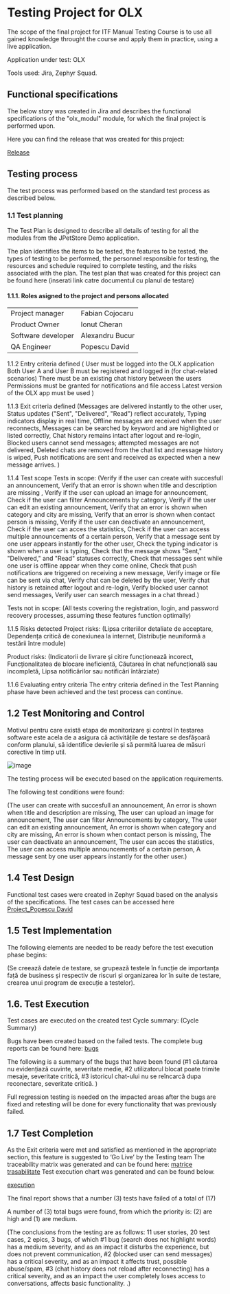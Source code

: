 # Testing Project for **OLX**
The scope of the final project for ITF Manual Testing Course is to use all gained knowledge throught the course and apply them in practice, using a live application.

Application under test: OLX

Tools used: Jira, Zephyr Squad.

## Functional specifications
The below story was created in Jira and describes the functional specifications of the "olx_modul" module, for which the final project is performed upon.

Here you can find the release that was created for this project:

[Release](https://github.com/davidgpop99/Manual_Testing_Project_For-OLX-.md/blob/main/release.png)

## Testing process
The test process was performed based on the standard test process as described below.

### 1.1 Test planning
The Test Plan is designed to describe all details of testing for all the modules from the JPetStore Demo application.

The plan identifies the items to be tested, the features to be tested, the types of testing to be performed, the personnel responsible for testing, the resources and schedule required to complete testing, and the risks associated with the plan. The test plan that was created for this project can be found here (inserati link catre documentul cu planul de testare)

#### 1.1.1. Roles asigned to the project and persons allocated

<table>
  <tr>
    <td>Project manager</td>
    <td>Fabian Cojocaru</td>
  </tr>
<tr>
  <td>Product Owner</td>
  <td>Ionut Cheran</td>
</tr>
  <tr>
  <td>Software developer</td>
  <td>Alexandru Bucur</td>
</tr>
<tr>
  <td>QA Engineer</td>
  <td>Popescu David</td>
</tr>
</table>

1.1.2 Entry criteria defined
( User must be logged into the OLX application
Both User A and User B must be registered and logged in (for chat-related scenarios)
There must be an existing chat history between the users
Permissions must be granted for notifications and file access
Latest version of the OLX app must be used
)

1.1.3 Exit criteria defined
(Messages are delivered instantly to the other user,
Status updates ("Sent", "Delivered", "Read") reflect accurately,
Typing indicators display in real time,
Offline messages are received when the user reconnects,
Messages can be searched by keyword and are highlighted or listed correctly,
Chat history remains intact after logout and re-login,
Blocked users cannot send messages; attempted messages are not delivered,
Deleted chats are removed from the chat list and message history is wiped,
Push notifications are sent and received as expected when a new message arrives.
)

1.1.4 Test scope
Tests in scope:
(Verify if the user can create with succesfull an announcement, Verify that an error is shown when title and description are missing
, Verify if the user can upload an image for announcement, Check if the user can filter Announcements by category, Verify if the user can edit an existing announcement, Verify that an error is shown when category and city are missing, Verify that an error is shown when contact person is missing, Verify if the user can deactivate an announcement, Check if the user can acces the statistics, Check if the user can access multiple announcements of a certain person, Verify that a message sent by one user appears instantly for the other user, Check the typing indicator is shown when a user is typing, Check that the message shows "Sent," "Delivered," and "Read" statuses correctly, Check that messages sent while one user is offline appear when they come online, Check that push notifications are triggered on receiving a new message, Verify image or file can be sent via chat, Verify chat can be deleted by the user, Verify chat history is retained after logout and re-login, Verify blocked user cannot send messages, Verify user can search messages in a chat thread.)

Tests not in scope:
(All tests covering the registration, login, and password recovery processes, assuming these features function optimally)

1.1.5 Risks detected
Project risks:
(Lipsa criteriilor detaliate de acceptare, Dependența critică de conexiunea la internet, Distribuție neuniformă a testării între module)

Product risks:
(Indicatorii de livrare și citire funcționează incorect, Funcționalitatea de blocare ineficientă, Căutarea în chat nefuncțională sau incompletă, Lipsa notificărilor sau notificări întârziate)

1.1.6 Evaluating entry criteria
The entry criteria defined in the Test Planning phase have been achieved and the test process can continue.

## 1.2 Test Monitoring and Control
Motivul pentru care există etapa de monitorizare și control în testarea software este acela de a asigura că activitățile de testare se desfășoară conform planului, să identifice devierile și să permită luarea de măsuri corective în timp util. 

![image](https://github.com/user-attachments/assets/8f8107c7-4e29-41ef-b871-a89083436914)



The testing process will be executed based on the application requirements. 

The following test conditions were found:

(The user can create with succesfull an announcement,
An error is shown when title and description are missing,
The user can upload an image for announcement,
The user can filter Announcements by category,
The user can edit an existing announcement,
An error is shown when category and city are missing,
An error is shown when contact person is missing,
The user can deactivate an announcement,
The user can acces the statistics,
The user can access multiple announcements of a certain person,
A message sent by one user appears instantly for the other user.)

## 1.4 Test Design
Functional test cases were created in Zephyr Squad based on the analysis of the specifications. The test cases can be accessed here [Proiect_Popescu David](https://github.com/davidgpop99/Manual_Testing_Project_For-OLX-.md/blob/main/Proiect_Popescu%20David.docx)

## 1.5 Test Implementation
The following elements are needed to be ready before the test execution phase begins:

(Se creează datele de testare, se grupează testele în funcție de importanța față de business și respectiv de riscuri și organizarea lor în suite de testare, crearea unui program de execuție a testelor).

## 1.6. Test Execution
Test cases are executed on the created test Cycle summary: (Cycle Summary)

Bugs have been created based on the failed tests. The complete bug reports can be found here: [bugs](https://github.com/davidgpop99/Manual_Testing_Project_For-OLX-.md/blob/main/Bugs.docx)

The following is a summary of the bugs that have been found (#1 căutarea nu evidențiază cuvinte, severitate medie, #2 utilizatorul blocat poate trimite mesaje, severitate critică, #3 istoricul chat-ului nu se reîncarcă dupa reconectare, severitate critică. )

Full regression testing is needed on the impacted areas after the bugs are fixed and retesting will be done for every functionality that was previously failed.

## 1.7 Test Completion
As the Exit criteria were met and satisfied as mentioned in the appropriate section, this feature is suggested to ‘Go Live’ by the Testing team
The traceability matrix was generated and can be found here: [matrice trasabilitate](https://github.com/davidgpop99/Manual_Testing_Project_For-OLX-.md/blob/main/matricea%20de%20trasabilitate.png)
Test execution chart was generated and can be found below.

[execution](https://github.com/davidgpop99/Manual_Testing_Project_For-OLX-.md/blob/main/cycle%20summary.png)

The final report shows that a number (3) tests have failed of a total of (17)

A number of (3) total bugs were found, from which the priority is: (2) are high and (1) are medium.

(The conclusions from the testing are as follows: 11 user stories, 20 test cases, 2 epics, 3 bugs, of which #1 bug (search does not highlight words) has a medium severity, and as an impact it disturbs the experience, but does not prevent communication, #2 (blocked user can send messages) has a critical severity, and as an impact it affects trust, possible abuse/spam, #3 (chat history does not reload after reconnecting) has a critical severity, and as an impact the user completely loses access to conversations, affects basic functionality. .)

